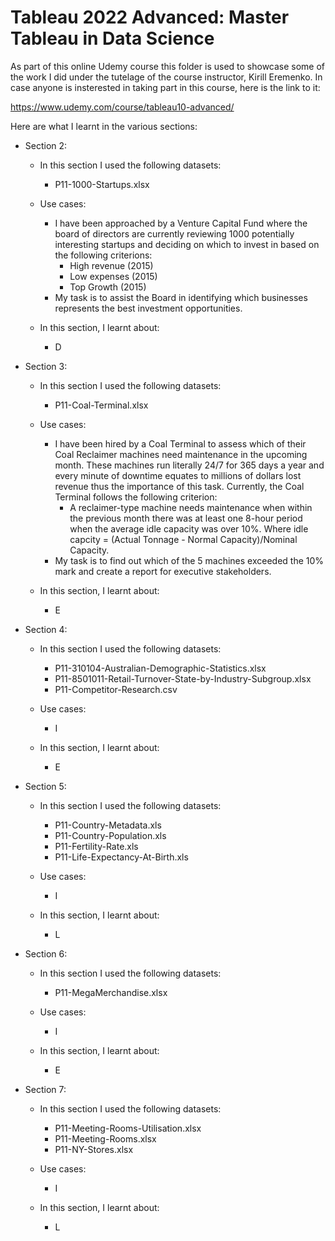 # Tableau 2022 Advanced: Master Tableau in Data Science

As part of this online Udemy course this folder is used to showcase some of the work I did under the tutelage of the course instructor, Kirill Eremenko. In case anyone is insterested in taking part in this course, here is the link to it:

https://www.udemy.com/course/tableau10-advanced/

Here are what I learnt in the various sections:


- Section 2:
  - In this section I used the following datasets:
    - P11-1000-Startups.xlsx
  - Use cases:
    - I have been approached by a Venture Capital Fund where the board of directors are currently reviewing 1000 potentially interesting startups and deciding on which to invest in based on the following criterions:
      -  High revenue (2015)
      -  Low expenses (2015)
      -  Top Growth (2015)
    - My task is to assist the Board in identifying which businesses represents the best investment opportunities.
    
  - In this section, I learnt about:
    - D


- Section 3:
  - In this section I used the following datasets:
    - P11-Coal-Terminal.xlsx
  - Use cases:
    - I have been hired by a Coal Terminal to assess which of their Coal Reclaimer machines need maintenance in the upcoming month. These machines run literally 24/7 for 365 days a year and every minute of downtime equates to millions of dollars lost revenue thus the importance of this task. Currently, the Coal Terminal follows the following criterion:
      - A reclaimer-type machine needs maintenance when within the previous month there was at least one 8-hour period when the average idle capacity was over 10%. Where idle capcity = (Actual Tonnage - Normal Capacity)/Nominal Capacity.
    - My task is to find out which of the 5 machines exceeded the 10% mark and create a report for executive stakeholders. 
    
  - In this section, I learnt about:
    - E


- Section 4:
  - In this section I used the following datasets:
    - P11-310104-Australian-Demographic-Statistics.xlsx
    - P11-8501011-Retail-Turnover-State-by-Industry-Subgroup.xlsx
    - P11-Competitor-Research.csv
  - Use cases:
    - I
    
  - In this section, I learnt about:
    - E


- Section 5:
  - In this section I used the following datasets:
    - P11-Country-Metadata.xls
    - P11-Country-Population.xls
    - P11-Fertility-Rate.xls
    - P11-Life-Expectancy-At-Birth.xls
  - Use cases:
    - I
    
  - In this section, I learnt about:
    - L


- Section 6:
  - In this section I used the following datasets:
    - P11-MegaMerchandise.xlsx
  - Use cases:
    - I
    
  - In this section, I learnt about:
    - E


- Section 7:
  - In this section I used the following datasets:
    - P11-Meeting-Rooms-Utilisation.xlsx
    - P11-Meeting-Rooms.xlsx
    - P11-NY-Stores.xlsx
  - Use cases:
    - I
    
  - In this section, I learnt about:
    - L




